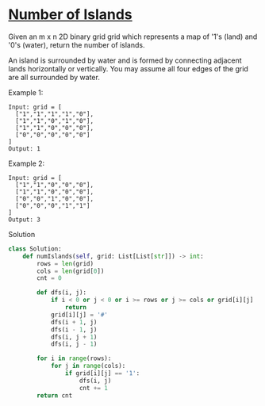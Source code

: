 # [Number of Islands](https://leetcode.com/problems/number-of-islands/)

Given an m x n 2D binary grid grid which represents a map of '1's (land) and '0's (water), return the number of islands.

An island is surrounded by water and is formed by connecting adjacent lands horizontally or vertically. You may assume 
all four edges of the grid are all surrounded by water.

Example 1:
```
Input: grid = [
  ["1","1","1","1","0"],
  ["1","1","0","1","0"],
  ["1","1","0","0","0"],
  ["0","0","0","0","0"]
]
Output: 1
```
Example 2:
```
Input: grid = [
  ["1","1","0","0","0"],
  ["1","1","0","0","0"],
  ["0","0","1","0","0"],
  ["0","0","0","1","1"]
]
Output: 3
```
Solution
```python
class Solution:
    def numIslands(self, grid: List[List[str]]) -> int:
        rows = len(grid)
        cols = len(grid[0])
        cnt = 0

        def dfs(i, j):
            if i < 0 or j < 0 or i >= rows or j >= cols or grid[i][j] != '1':
                return
            grid[i][j] = '#'
            dfs(i + 1, j)
            dfs(i - 1, j)
            dfs(i, j + 1)
            dfs(i, j - 1)

        for i in range(rows):
            for j in range(cols):
                if grid[i][j] == '1':
                    dfs(i, j)
                    cnt += 1
        return cnt
```

